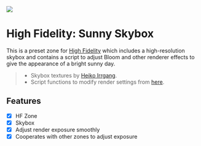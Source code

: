 ![](https://img.shields.io/badge/status-stale-orange.svg)

# High Fidelity: Sunny Skybox

This is a preset zone for [High Fidelity](https://highfidelity.com) which includes a high-resolution skybox and
contains a script to adjust Bloom and other renderer effects to give the appearance of a bright sunny day.

> - Skybox textures by [Heiko Irrgang](https://93i.de/p/free-skybox-texture-set/).
> - Script functions to modify render settings from [here](https://forums.highfidelity.com/t/rendering-improvement/14572/16).

## Features

- [x] HF Zone
- [x] Skybox
- [x] Adjust render exposure smoothly
- [x] Cooperates with other zones to adjust exposure
